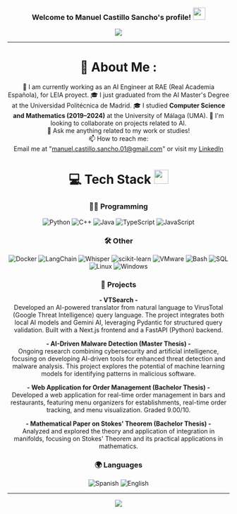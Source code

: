 <h3 align="center">
  Welcome to Manuel Castillo Sancho's profile!
  <img src="https://media.giphy.com/media/hvRJCLFzcasrR4ia7z/giphy.gif" width="28">
</h3>
<p align="center">
  <a href="https://github.com/arturoaguileraa"><img src="https://readme-typing-svg.herokuapp.com?color=%2336BCF7&center=true&vCenter=true&lines=Hi+%2C+welcome+to+my+Github+page;I+am+Manuel+Castillo+Sancho;I+am+an+AI+Engineer+at+RAE;AI+enthusiast;Programming+Lover"></a>
</p>

---
<div align="center">
  
# 💫 About Me :
💼 I am currently working as an AI Engineer at RAE (Real Academia Española), for LEIA proyect.
🎓 I just graduated from the AI Master's Degree at the Universidad Politécnica de Madrid.
🎓 I studied **Computer Science and Mathematics (2019–2024)** at the University of Málaga (UMA).
👯 I'm looking to collaborate on projects related to AI.<br>
💬 Ask me anything related to my work or studies!<br>
📫 How to reach me:  
Email me at "manuel.castillo.sancho.01@gmail.com" or visit my [LinkedIn](https://www.linkedin.com/in/manuelcastillosancho/)


# 💻 Tech Stack <img src = "https://media2.giphy.com/media/QssGEmpkyEOhBCb7e1/giphy.gif?cid=ecf05e47a0n3gi1bfqntqmob8g9aid1oyj2wr3ds3mg700bl&rid=giphy.gif" width = 32px> 

### 👨‍💻 Programming
![Python](https://img.shields.io/badge/python-%233776AB.svg?style=for-the-badge&logo=python&logoColor=white) 
![C++](https://img.shields.io/badge/cplusplus-%2300599C.svg?style=for-the-badge&logo=cplusplus&logoColor=white) 
![Java](https://img.shields.io/badge/java-%23ED8B00.svg?style=for-the-badge&logo=openjdk&logoColor=white)
![TypeScript](https://img.shields.io/badge/typescript-%23007ACC.svg?style=for-the-badge&logo=typescript&logoColor=white) 
![JavaScript](https://img.shields.io/badge/javascript-%23323330.svg?style=for-the-badge&logo=javascript&logoColor=%23F7DF1E) 


### 🛠️ Other
![Docker](https://img.shields.io/badge/docker-%230db7ed.svg?style=for-the-badge&logo=docker&logoColor=white)
![LangChain](https://img.shields.io/badge/LangChain-%234B0082.svg?style=for-the-badge&logo=LangChain&logoColor=white)
![Whisper](https://img.shields.io/badge/Whisper-grey?style=for-the-badge)
![scikit-learn](https://img.shields.io/badge/scikit--learn-%23F7931E.svg?style=for-the-badge&logo=scikit-learn&logoColor=white)
![VMware](https://img.shields.io/badge/VMware-%23007CBA.svg?style=for-the-badge&logo=vmware&logoColor=white)
![Bash](https://img.shields.io/badge/Bash-%234EAA25.svg?style=for-the-badge&logo=gnu-bash&logoColor=white)
![SQL](https://img.shields.io/badge/SQL-%23000000.svg?style=for-the-badge&logo=sqlite&logoColor=white)
![Linux](https://img.shields.io/badge/linux-%23FCC624.svg?style=for-the-badge&logo=linux&logoColor=black)
![Windows](https://img.shields.io/badge/windows-%230078D6.svg?style=for-the-badge&logo=windows&logoColor=white)

<!-- 
# 📊 GitHub Stats :
![](https://github-readme-stats.vercel.app/api?username=arturoaguileraa&theme=radical&hide_border=false&include_all_commits=false&count_private=false)<br/>
![](https://github-readme-streak-stats.herokuapp.com/?user=arturoaguileraa&theme=radical&hide_border=false)<br/>
![](https://github-readme-stats.vercel.app/api/top-langs/?username=arturoaguileraa&theme=radical&hide_border=false&include_all_commits=false&count_private=false&layout=compact)

## 🏆 GitHub Trophies
![](https://github-profile-trophy.vercel.app/?username=arturoaguileraa&theme=discord&no-frame=false&no-bg=false&margin-w=4)
-->
### 🧪 Projects

 **- VTSearch -**  
 Developed an AI-powered translator from natural language to VirusTotal (Google Threat Intelligence) query language. The project integrates both local AI models and Gemini AI, leveraging Pydantic for structured query validation. Built with a Next.js frontend and a FastAPI (Python) backend.

 **- AI-Driven Malware Detection (Master Thesis) -**  
 Ongoing research combining cybersecurity and artificial intelligence, focusing on developing AI-driven tools for enhanced threat detection and malware analysis. This project explores the potential of machine learning models for identifying patterns in malicious software.

 **- Web Application for Order Management (Bachelor Thesis) -**  
 Developed a web application for real-time order management in bars and restaurants, featuring menu organizers for establishments, real-time order tracking, and menu visualization. Graded 9.00/10.

 **- Mathematical Paper on Stokes' Theorem (Bachelor Thesis) -**  
 Analyzed and explored the theory and application of integration in manifolds, focusing on Stokes' Theorem and its practical applications in mathematics.



### 🌍 Languages
![Spanish](https://img.shields.io/badge/Spanish-Native-blue?style=for-the-badge)
![English](https://img.shields.io/badge/English-Fluent-green?style=for-the-badge)

---
![](https://komarev.com/ghpvc/?username=arturoaguileraa&label=Visitors+Count&color=brightgreen)
</div>
